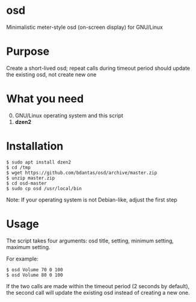 # osd
Minimalistic meter-style osd (on-screen display) for GNU/Linux

# Purpose
Create a short-lived osd; repeat calls during timeout period should update the existing osd, not create new one

# What you need
0. GNU/Linux operating system and this script
1. **dzen2**

# Installation
```
$ sudo apt install dzen2
$ cd /tmp
$ wget https://github.com/bdantas/osd/archive/master.zip
$ unzip master.zip
$ cd osd-master
$ sudo cp osd /usr/local/bin
```
Note: If your operating system is not Debian-like, adjust the first step

# Usage
The script takes four arguments: osd title, setting, minimum setting, maximum setting.

For example:
```
$ osd Volume 70 0 100
$ osd Volume 80 0 100
```
If the two calls are made within the timeout period (2 seconds by default), the second call will update the existing osd instead of creating a new one.
